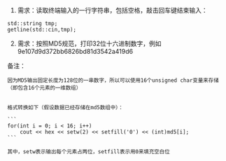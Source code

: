 1. 需求：读取终端输入的一行字符串，包括空格，敲击回车键结束输入：

  ```
  std::string tmp;
  getline(std::cin,tmp);
  ```

2. 需求：按照MD5规范，打印32位十六进制数字，例如9e107d9d372bb6826bd81d3542a419d6

  备注：

    因为MD5输出固定长度为128位的一串数字，所以可以使用16个unsigned char变量来存储（即包含16个元素的一维数组）


    格式转换如下（假设数据已经存储在md5数组中）：

    ```
    for(int i = 0; i < 16; i++)
        cout << hex << setw(2) << setfill('0') << (int)md5[i];
    ```

    其中，setw表示输出每个元素占两位，setfill表示用0来填充空白位

